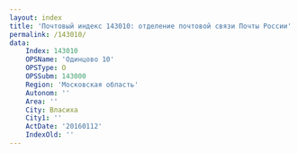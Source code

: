 ```yaml
---
layout: index
title: 'Почтовый индекс 143010: отделение почтовой связи Почты России'
permalink: /143010/
data:
    Index: 143010
    OPSName: 'Одинцово 10'
    OPSType: О
    OPSSubm: 143000
    Region: 'Московская область'
    Autonom: ''
    Area: ''
    City: Власиха
    City1: ''
    ActDate: '20160112'
    IndexOld: ''
---
```

